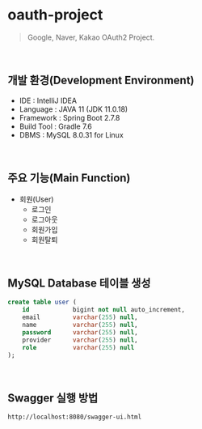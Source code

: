 # oauth-project
> Google, Naver, Kakao OAuth2 Project.

<br>

## 개발 환경(Development Environment)
- IDE : IntelliJ IDEA
- Language : JAVA 11 (JDK 11.0.18)
- Framework : Spring Boot 2.7.8
- Build Tool : Gradle 7.6
- DBMS : MySQL 8.0.31 for Linux

<br>

## 주요 기능(Main Function)
- 회원(User)
    - 로그인
    - 로그아웃
    - 회원가입
    - 회원탈퇴

<br>

## MySQL Database 테이블 생성
```SQL
create table user (
    id            bigint not null auto_increment,
    email         varchar(255) null,
    name          varchar(255) null,
    password      varchar(255) null,
    provider      varchar(255) null,
    role          varchar(255) null
);
```

<br>

## Swagger 실행 방법
```shell
http://localhost:8080/swagger-ui.html
```
